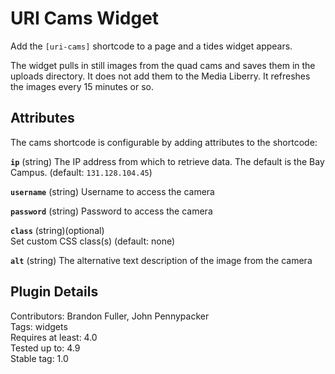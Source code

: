 # URI Cams Widget

Add the `[uri-cams]` shortcode to a page and a tides widget appears.

The widget pulls in still images from the quad cams and saves them in the uploads directory.  It does not add them to the Media Liberry.  It refreshes the images every 15 minutes or so. 

## Attributes

The cams shortcode is configurable by adding attributes to the shortcode:

**`ip`** (string)
The IP address from which to retrieve data. The default is the Bay Campus. (default: `131.128.104.45`)  

**`username`** (string)
Username to access the camera

**`password`** (string)
Password to access the camera

**`class`** (string)(optional)  
Set custom CSS class(s) (default: none)

**`alt`** (string)
The alternative text description of the image from the camera

## Plugin Details

Contributors: Brandon Fuller, John Pennypacker  
Tags: widgets  
Requires at least: 4.0  
Tested up to: 4.9  
Stable tag: 1.0

